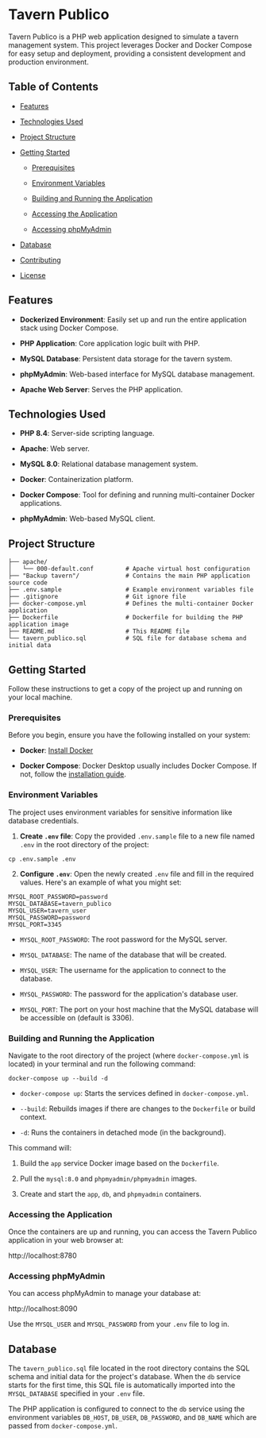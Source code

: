 # Tavern Publico

Tavern Publico is a PHP web application designed to simulate a tavern management system. This project leverages Docker and Docker Compose for easy setup and deployment, providing a consistent development and production environment.


## Table of Contents

* [Features](#features)

* [Technologies Used](#technologies-used)

* [Project Structure](#project-structure)

* [Getting Started](#getting-started)

  * [Prerequisites](#prerequisites)

  * [Environment Variables](#environment-variables)

  * [Building and Running the Application](#building-and-running-the-application)

  * [Accessing the Application](#accessing-the-application)

  * [Accessing phpMyAdmin](#accessing-phpmyadmin)

* [Database](#database)

* [Contributing](#contributing)

* [License](#license)

## Features

* **Dockerized Environment**: Easily set up and run the entire application stack using Docker Compose.

* **PHP Application**: Core application logic built with PHP.

* **MySQL Database**: Persistent data storage for the tavern system.

* **phpMyAdmin**: Web-based interface for MySQL database management.

* **Apache Web Server**: Serves the PHP application.

## Technologies Used

* **PHP 8.4**: Server-side scripting language.

* **Apache**: Web server.

* **MySQL 8.0**: Relational database management system.

* **Docker**: Containerization platform.

* **Docker Compose**: Tool for defining and running multi-container Docker applications.

* **phpMyAdmin**: Web-based MySQL client.

## Project Structure

```
├── apache/
│   └── 000-default.conf         # Apache virtual host configuration
├── "Backup tavern"/             # Contains the main PHP application source code
├── .env.sample                  # Example environment variables file
├── .gitignore                   # Git ignore file
├── docker-compose.yml           # Defines the multi-container Docker application
├── Dockerfile                   # Dockerfile for building the PHP application image
├── README.md                    # This README file
└── tavern_publico.sql           # SQL file for database schema and initial data
```


## Getting Started

Follow these instructions to get a copy of the project up and running on your local machine.

### Prerequisites

Before you begin, ensure you have the following installed on your system:

* **Docker**: [Install Docker](https://docs.docker.com/get-docker/)

* **Docker Compose**: Docker Desktop usually includes Docker Compose. If not, follow the [installation guide](https://docs.docker.com/compose/install/).

### Environment Variables

The project uses environment variables for sensitive information like database credentials.

1. **Create `.env` file**: Copy the provided `.env.sample` file to a new file named `.env` in the root directory of the project:
```shell
cp .env.sample .env
```
2. **Configure `.env`**: Open the newly created `.env` file and fill in the required values. Here's an example of what you might set:
```
MYSQL_ROOT_PASSWORD=password
MYSQL_DATABASE=tavern_publico
MYSQL_USER=tavern_user
MYSQL_PASSWORD=password
MYSQL_PORT=3345
```
* `MYSQL_ROOT_PASSWORD`: The root password for the MySQL server.

* `MYSQL_DATABASE`: The name of the database that will be created.

* `MYSQL_USER`: The username for the application to connect to the database.

* `MYSQL_PASSWORD`: The password for the application's database user.

* `MYSQL_PORT`: The port on your host machine that the MySQL database will be accessible on (default is 3306).

### Building and Running the Application

Navigate to the root directory of the project (where `docker-compose.yml` is located) in your terminal and run the following command:
```shell
docker-compose up --build -d
```

* `docker-compose up`: Starts the services defined in `docker-compose.yml`.

* `--build`: Rebuilds images if there are changes to the `Dockerfile` or build context.

* `-d`: Runs the containers in detached mode (in the background).

This command will:

1. Build the `app` service Docker image based on the `Dockerfile`.

2. Pull the `mysql:8.0` and `phpmyadmin/phpmyadmin` images.

3. Create and start the `app`, `db`, and `phpmyadmin` containers.

### Accessing the Application

Once the containers are up and running, you can access the Tavern Publico application in your web browser at:

http://localhost:8780


### Accessing phpMyAdmin

You can access phpMyAdmin to manage your database at:

http://localhost:8090


Use the `MYSQL_USER` and `MYSQL_PASSWORD` from your `.env` file to log in.

## Database

The `tavern_publico.sql` file located in the root directory contains the SQL schema and initial data for the project's database. When the `db` service starts for the first time, this SQL file is automatically imported into the `MYSQL_DATABASE` specified in your `.env` file.

The PHP application is configured to connect to the `db` service using the environment variables `DB_HOST`, `DB_USER`, `DB_PASSWORD`, and `DB_NAME` which are passed from `docker-compose.yml`.
